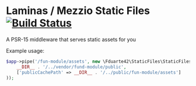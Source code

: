 # Laminas / Mezzio Static Files [![Build Status](https://api.travis-ci.com/fduarte42/laminas-static-files.svg?branch=master&status=passed)](https://app.travis-ci.com/github/fduarte42/laminas-static-files)
A PSR-15 middleware that serves static assets for you

Example usage:
```php
$app->pipe('/fun-module/assets', new \Fduarte42\StaticFiles\StaticFilesMiddleware(
    __DIR__ . '/../vendor/fund-module/public',
    ['publicCachePath' => __DIR__ . '/../public/fun-module/assets']
));
```

